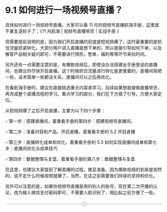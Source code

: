 # 9.1 如何进行一场视频号直播？

具体如何进行一场视频号直播，大家可以看 11 月的视频号直播航海手册，这里就不重复造轮子了：《11 月航海 | 视频号直播带货 | 实战手册 》

但需要提前说明的是，因为我们开启直播的前提是短视频爆了，这时最重要的是抓住流量抓紧转化。大部分用户进入直播是想下单的，所以直接引导如何下单，以及解答产品相关疑问即可，不需要进行预热，憋单，福利等等环节来拉时间。

另外还有一点需要注意的是，有爆款视频后，即使没办法搭建出手册里说的直播间，也建议你尽快开启直播。这个时候抓住流量进行转化是更重要的，直播间简陋一些，话术简单一些都没关系，直播间可以之后再优化。

在看航海手册时，建议先直接挑选重点内容来学习，后续如果想直接做直播带货，再完成整个直播流程的学习。重点学习的部分，我们在下方做了引导，方便大家定位。

从短视频爆了之后开启直播，主要为以下四个步骤：

✅第一步：搭建直播间，着重看手册的第四步：搭建视频号直播间。

✅第二步：准备内容和产品，开启直播，着重看手册的 5.2 开启直播

✅第三步：直播转化成单和优化，着重看手册的 5.3 如何实现直播间成单和第七步：直播间优化与成单技巧

✅第四步：数据整理与复盘，着重看手册的第八步：数据整理与复盘

在这里，也建议大家提前了解直播的过程，做足准备。因为爆款视频的到来是突然的，说不定什么时候视频就爆了，当然，在这之前需要我们持续的坚持和优化。

另外可以注意的是，如果你视频号直播是用的别人的账号，现在第二次开播的认证，改为输入微信支付密码即可，不需要人脸识别了，相比起之前方便了一些。

![](img/17e0fea4171638e1d00971eb89f9e53d.png)